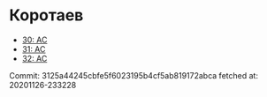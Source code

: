 # Коротаев
- [30: AC](30.md)
- [31: AC](31.md)
- [32: AC](32.md)

Commit: 3125a44245cbfe5f6023195b4cf5ab819172abca
 fetched at: 20201126-233228
